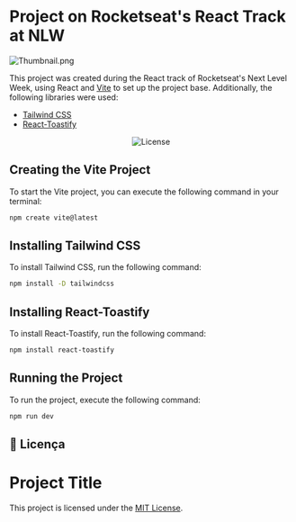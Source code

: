 # Project on Rocketseat's React Track at NLW

![Thumbnail.png](https://i.ibb.co/dW30kvw/Thumbnail.png)

This project was created during the React track of Rocketseat's Next Level Week, using React and [Vite](https://vitejs.dev/) to set up the project base. Additionally, the following libraries were used:

- [Tailwind CSS](https://tailwindcss.com/)
- [React-Toastify](https://www.npmjs.com/package/react-toastify)

<p align="center">
  <img alt="License" src="https://img.shields.io/static/v1?label=license&message=MIT&color=49AA26&labelColor=000000">
</p>

## Creating the Vite Project

To start the Vite project, you can execute the following command in your terminal:

```bash
npm create vite@latest
```

## Installing Tailwind CSS

To install Tailwind CSS, run the following command:

```bash
npm install -D tailwindcss
```

## Installing React-Toastify

To install React-Toastify, run the following command:

```bash
npm install react-toastify
```

## Running the Project

To run the project, execute the following command:

```bash
npm run dev
```

## 📝 Licença

# Project Title

This project is licensed under the [MIT License](https://opensource.org/licenses/MIT).

